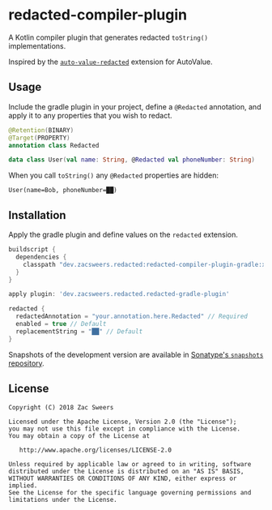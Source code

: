 redacted-compiler-plugin
========================

A Kotlin compiler plugin that generates redacted `toString()` implementations.

Inspired by the [`auto-value-redacted`](https://github.com/square/auto-value-redacted) extension for AutoValue.

## Usage

Include the gradle plugin in your project, define a `@Redacted` annotation, and apply it to any 
properties that you wish to redact.

```kotlin
@Retention(BINARY)
@Target(PROPERTY)
annotation class Redacted
```

```kotlin
data class User(val name: String, @Redacted val phoneNumber: String)
```

When you call `toString()` any `@Redacted` properties are hidden:

```
User(name=Bob, phoneNumber=██)
```

## Installation

Apply the gradle plugin and define values on the `redacted` extension.

```gradle
buildscript {
  dependencies {
    classpath "dev.zacsweers.redacted:redacted-compiler-plugin-gradle:x.y.z"
  }  
}

apply plugin: 'dev.zacsweers.redacted.redacted-gradle-plugin'

redacted {
  redactedAnnotation = "your.annotation.here.Redacted" // Required
  enabled = true // Default
  replacementString = "██" // Default
}

```

Snapshots of the development version are available in [Sonatype's `snapshots` repository][snapshots].

License
-------

    Copyright (C) 2018 Zac Sweers

    Licensed under the Apache License, Version 2.0 (the "License");
    you may not use this file except in compliance with the License.
    You may obtain a copy of the License at

       http://www.apache.org/licenses/LICENSE-2.0

    Unless required by applicable law or agreed to in writing, software
    distributed under the License is distributed on an "AS IS" BASIS,
    WITHOUT WARRANTIES OR CONDITIONS OF ANY KIND, either express or implied.
    See the License for the specific language governing permissions and
    limitations under the License.

 [snapshots]: https://oss.sonatype.org/content/repositories/snapshots/